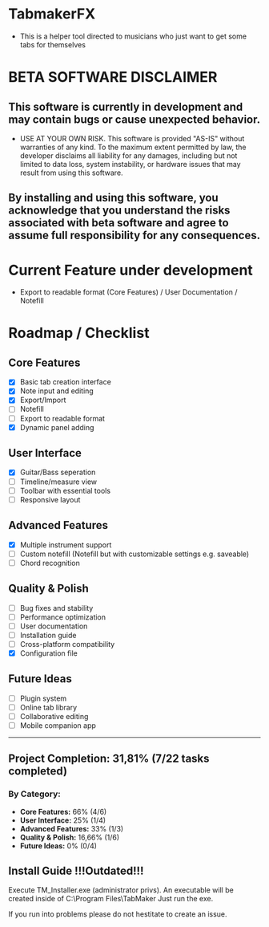 # TabmakerFX
- This is a helper tool directed to musicians who just want to get some tabs for themselves

# BETA SOFTWARE DISCLAIMER

## This software is currently in development and may contain bugs or cause unexpected behavior. 

- USE AT YOUR OWN RISK. This software is provided "AS-IS" without warranties of any kind. To the maximum extent permitted by law, the developer disclaims all liability for any damages, including but not limited to data loss, system instability, or hardware issues that may result from using this software.

## By installing and using this software, you acknowledge that you understand the risks associated with beta software and agree to assume full responsibility for any consequences.

# Current Feature under development
- Export to readable format (Core Features) / User Documentation / Notefill

# Roadmap / Checklist

## Core Features
- [x] Basic tab creation interface
- [x] Note input and editing
- [x] Export/Import
- [ ] Notefill
- [ ] Export to readable format
- [x] Dynamic panel adding

## User Interface
- [x] Guitar/Bass seperation
- [ ] Timeline/measure view
- [ ] Toolbar with essential tools
- [ ] Responsive layout

## Advanced Features
- [x] Multiple instrument support
- [ ] Custom notefill (Notefill but with customizable settings e.g. saveable)
- [ ] Chord recognition

## Quality & Polish
- [ ] Bug fixes and stability
- [ ] Performance optimization
- [ ] User documentation
- [ ] Installation guide
- [ ] Cross-platform compatibility
- [x] Configuration file

## Future Ideas
- [ ] Plugin system
- [ ] Online tab library
- [ ] Collaborative editing
- [ ] Mobile companion app

---

## Project Completion: **31,81%** (7/22 tasks completed)

### By Category:
- **Core Features:** 66% (4/6)
- **User Interface:** 25% (1/4)
- **Advanced Features:** 33% (1/3)
- **Quality & Polish:** 16,66% (1/6)
- **Future Ideas:** 0% (0/4)


## Install Guide !!!Outdated!!!
Execute TM_Installer.exe (administrator privs). An executable will be created inside of C:\Program Files\TabMaker
Just run the exe.

If you run into problems please do not hestitate to create an issue.
